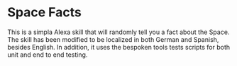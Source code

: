 # Space Facts
This is a simpla Alexa skill that will randomly tell you a fact about the Space. The skill has been modified to be localized in both German and Spanish, besides English. In addition, it uses the bespoken tools tests scripts for both unit and end to end testing. 
